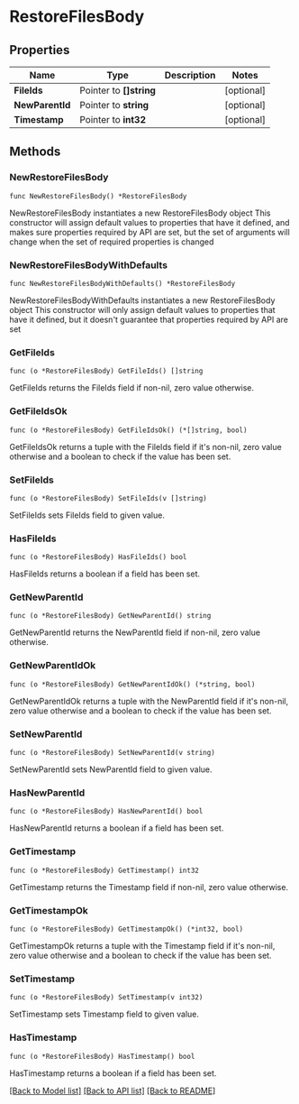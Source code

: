# RestoreFilesBody

## Properties

Name | Type | Description | Notes
------------ | ------------- | ------------- | -------------
**FileIds** | Pointer to **[]string** |  | [optional] 
**NewParentId** | Pointer to **string** |  | [optional] 
**Timestamp** | Pointer to **int32** |  | [optional] 

## Methods

### NewRestoreFilesBody

`func NewRestoreFilesBody() *RestoreFilesBody`

NewRestoreFilesBody instantiates a new RestoreFilesBody object
This constructor will assign default values to properties that have it defined,
and makes sure properties required by API are set, but the set of arguments
will change when the set of required properties is changed

### NewRestoreFilesBodyWithDefaults

`func NewRestoreFilesBodyWithDefaults() *RestoreFilesBody`

NewRestoreFilesBodyWithDefaults instantiates a new RestoreFilesBody object
This constructor will only assign default values to properties that have it defined,
but it doesn't guarantee that properties required by API are set

### GetFileIds

`func (o *RestoreFilesBody) GetFileIds() []string`

GetFileIds returns the FileIds field if non-nil, zero value otherwise.

### GetFileIdsOk

`func (o *RestoreFilesBody) GetFileIdsOk() (*[]string, bool)`

GetFileIdsOk returns a tuple with the FileIds field if it's non-nil, zero value otherwise
and a boolean to check if the value has been set.

### SetFileIds

`func (o *RestoreFilesBody) SetFileIds(v []string)`

SetFileIds sets FileIds field to given value.

### HasFileIds

`func (o *RestoreFilesBody) HasFileIds() bool`

HasFileIds returns a boolean if a field has been set.

### GetNewParentId

`func (o *RestoreFilesBody) GetNewParentId() string`

GetNewParentId returns the NewParentId field if non-nil, zero value otherwise.

### GetNewParentIdOk

`func (o *RestoreFilesBody) GetNewParentIdOk() (*string, bool)`

GetNewParentIdOk returns a tuple with the NewParentId field if it's non-nil, zero value otherwise
and a boolean to check if the value has been set.

### SetNewParentId

`func (o *RestoreFilesBody) SetNewParentId(v string)`

SetNewParentId sets NewParentId field to given value.

### HasNewParentId

`func (o *RestoreFilesBody) HasNewParentId() bool`

HasNewParentId returns a boolean if a field has been set.

### GetTimestamp

`func (o *RestoreFilesBody) GetTimestamp() int32`

GetTimestamp returns the Timestamp field if non-nil, zero value otherwise.

### GetTimestampOk

`func (o *RestoreFilesBody) GetTimestampOk() (*int32, bool)`

GetTimestampOk returns a tuple with the Timestamp field if it's non-nil, zero value otherwise
and a boolean to check if the value has been set.

### SetTimestamp

`func (o *RestoreFilesBody) SetTimestamp(v int32)`

SetTimestamp sets Timestamp field to given value.

### HasTimestamp

`func (o *RestoreFilesBody) HasTimestamp() bool`

HasTimestamp returns a boolean if a field has been set.


[[Back to Model list]](../README.md#documentation-for-models) [[Back to API list]](../README.md#documentation-for-api-endpoints) [[Back to README]](../README.md)


